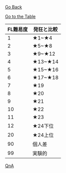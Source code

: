 [Go Back](../index.md)

[Go to the Table](table.html)

| FL難易度 | 発狂と比較| 
|---|---|
|  1 | ★1~★4 |
|  2 | ★5~★8  | 
|  3 | ★9~★12  |  
|  4 | ★13~★14 |
|  5 | ★15~★16  | 
|  6 | ★17~★18  |  
|  7 | ★19 |
|  8 | ★20  | 
|  9 | ★21  |  
|  10 | ★22 |
|  11 | ★23  | 
|  12 | ★24下位  |  
|  20 | ★24上位  |  
|  90 | 個人差  |  
|  99 | 実験的  | 

[QnA](qna.md)
